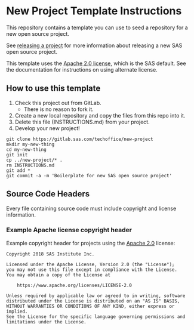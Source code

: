 # New Project Template Instructions

This repository contains a template you can use to seed a repository for a
new open source project.

See [releasing a project](https://gitlab.sas.com/techoffice/open-source-guide/blob/master/docs/creating/RELEASING.md) for more information about
releasing a new SAS open source project.

This template uses the [Apache 2.0 license](https://www.apache.org/licenses/LICENSE-2.0), which is the SAS default.  See the
documentation for instructions on using alternate license.

## How to use this template

1. Check this project out from GitLab.
    * There is no reason to fork it.
1. Create a new local repository and copy the files from this repo into it.
1. Delete this file (INSTRUCTIONS.md) from your project.
1. Develop your new project!

``` shell
git clone https://gitlab.sas.com/techoffice/new-project
mkdir my-new-thing
cd my-new-thing
git init
cp ../new-project/* .
rm INSTRUCTIONS.md
git add *
git commit -a -m 'Boilerplate for new SAS open source project'
```

## Source Code Headers

Every file containing source code must include copyright and license
information.

### Example Apache license copyright header
Example copyright header for projects using the [Apache 2.0](https://www.apache.org/licenses/LICENSE-2.0) license:

    Copyright 2018 SAS Institute Inc.

    Licensed under the Apache License, Version 2.0 (the "License");
    you may not use this file except in compliance with the License.
    You may obtain a copy of the License at

        https://www.apache.org/licenses/LICENSE-2.0

    Unless required by applicable law or agreed to in writing, software
    distributed under the License is distributed on an "AS IS" BASIS,
    WITHOUT WARRANTIES OR CONDITIONS OF ANY KIND, either express or implied.
    See the License for the specific language governing permissions and
    limitations under the License.